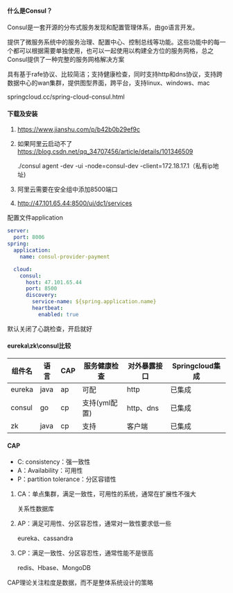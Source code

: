 #### 什么是Consul？

Consul是一套开源的分布式服务发现和配置管理体系，由go语言开发。

提供了微服务系统中的服务治理、配置中心、控制总线等功能。这些功能中的每一个都可以根据需要单独使用，也可以一起使用以构建全方位的服务网格，总之Consul提供了一种完整的服务网格解决方案

具有基于rafe协议、比较简洁；支持健康检查，同时支持http和dns协议，支持跨数据中心的wan集群，提供图型界面，跨平台，支持linux、windows、mac



springcloud.cc/spring-cloud-consul.html

#### 下载及安装

1. https://www.jianshu.com/p/b42b0b29ef9c

2. 如果阿里云启动不了  https://blog.csdn.net/qq_34707456/article/details/101346509

   ./consul agent -dev -ui -node=consul-dev -client=172.18.17.1（私有ip地址)

3. 阿里云需要在安全组中添加8500端口

4. http://47.101.65.44:8500/ui/dc1/services

配置文件application

```yml
server:
  port: 8006
spring:
  application:
    name: consul-provider-payment

  cloud:
    consul:
      host: 47.101.65.44
      port: 8500
      discovery:
        service-name: ${spring.application.name}
        heartbeat:
          enabled: true
```

默认关闭了心跳检查，开启就好

#### eureka\zk\consul比较

| 组件名 | 语言 | CAP  | 服务健康检查  | 对外暴露接口 | Springcloud集成 |
| ------ | ---- | ---- | ------------- | ------------ | --------------- |
| eureka | java | ap   | 可配          | http         | 已集成          |
| consul | go   | cp   | 支持(yml配置) | http、dns    | 已集成          |
| zk     | java | cp   | 支持          | 客户端       | 已集成          |

#### CAP

- C: consistency：强一致性
- A：Availability：可用性
- P：partition tolerance：分区容错性

1. CA：单点集群，满足一致性，可用性的系统，通常在扩展性不强大

   关系性数据库

2. AP：满足可用性、分区容忍性，通常对一致性要求低一些

   eureka、cassandra

3. CP：满足一致性、分区容忍性，通常性能不是很高

   redis、Hbase、MongoDB

CAP理论关注粒度是数据，而不是整体系统设计的策略
